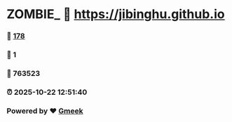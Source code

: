 # ZOMBIE_ :link: https://jibinghu.github.io 
### :page_facing_up: [178](https://jibinghu.github.io/tag.html) 
### :speech_balloon: 1 
### :hibiscus: 763523 
### :alarm_clock: 2025-10-22 12:51:40 
### Powered by :heart: [Gmeek](https://github.com/Meekdai/Gmeek)
